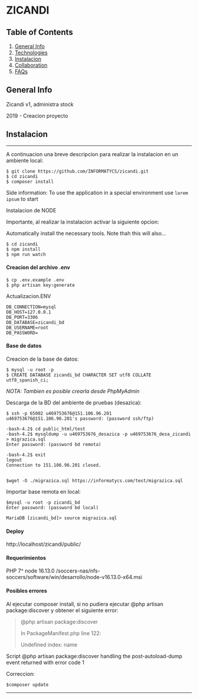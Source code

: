 # ZICANDI

## Table of Contents
1. [General Info](#general-info)
2. [Technologies](#technologies)
3. [Instalacion](#instalacion)
4. [Collaboration](#collaboration)
5. [FAQs](#faqs)

## General Info
Zicandi v1, administra stock

2019 - Creacion proyecto

## Instalacion
***
A continuacion una breve descripcion para realizar la instalacion en un ambiente local:
```
$ git clone https://github.com/INFORMATYCS/zicandi.git
$ cd zicandi
$ composer install
```
Side information: To use the application in a special environment use ```lorem ipsum``` to start

Instalacion de NODE

Importante, al realizar la instalacion activar la siguiente opcion:

Automatically install the necessary tools. Note thah this will also...

```
$ cd zicandi
$ npm install
$ npm run watch

```

#### Creacion del archivo .env
```
$ cp .env.example .env
$ php artisan key:generate
```

Actualizacion.ENV
```
DB_CONNECTION=mysql
DB_HOST=127.0.0.1
DB_PORT=3306
DB_DATABASE=zicandi_bd
DB_USERNAME=root
DB_PASSWORD=
```
#### Base de datos
Creacion de la base de datos:
```
$ mysql -u root -p
$ CREATE DATABASE zicandi_bd CHARACTER SET utf8 COLLATE utf8_spanish_ci;
```

*NOTA: Tambien es posible crearla desde PhpMyAdmin*

Descarga de la BD del ambiente de pruebas (desazica):
```
$ ssh -p 65002 u469753676@151.106.96.201
u469753676@151.106.96.201's password: (password ssh/ftp)

-bash-4.2$ cd public_html/test
-bash-4.2$ mysqldump -u u469753676_desazica -p u469753676_desa_zicandi > migrazica.sql
Enter password: (password bd remota)

-bash-4.2$ exit
logout
Connection to 151.106.96.201 closed.


$wget -O ./migrazica.sql https://informatycs.com/test/migrazica.sql
```

Importar base remota en local:
```
$mysql -u root -p zicandi_bd
Enter password: (password bd local)

MariaDB [zicandi_bd]> source migrazica.sql
```

#### Deploy

http://localhost/zicandi/public/

#### Requerimientos
PHP 7^
node 16.13.0 /soccers-nas/nfs-soccers/software/win/desarrollo/node-v16.13.0-x64.msi



#### Posibles errores
Al ejecutar composer install, si no pudiera ejecutar @php artisan package:discover y obtener el siguiente error: 
> @php artisan package:discover
> 
> In PackageManifest.php line 122:
> 
>   Undefined index: name


Script @php artisan package:discover handling the post-autoload-dump event returned with error code 1

Correccion:
```
$composer update
```
***
